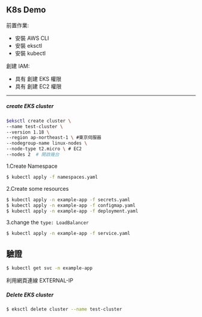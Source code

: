 ## K8s Demo

前置作業:
- 安裝 AWS CLI
- 安裝 eksctl
- 安裝 kubectl

創建 IAM:
- 具有 創建 EKS 權限
- 具有 創建 EC2 權限

---
##### create EKS cluster
```Bash
$eksctl create cluster \
--name test-cluster \
--version 1.18 \
--region ap-northeast-1 \ #東京伺服器
--nodegroup-name linux-nodes \
--node-type t2.micro \ # EC2
--nodes 2  # 開啟幾台
```

1.Create Namespace
```Bash
$ kubectl apply -f namespaces.yaml
```
2.Create some resources
```Bash
$ kubectl apply -n example-app -f secrets.yaml
$ kubectl apply -n example-app -f configmap.yaml
$ kubectl apply -n example-app -f deployment.yaml
```
3.change the `type: LoadBalancer`
```Bash
$ kubectl apply -n example-app -f service.yaml
```
## 驗證
```Bash
$ kubectl get svc -n example-app
```
利用網頁連線 EXTERNAL-IP

##### Delete EKS cluster
```Bash
$ eksctl delete cluster --name test-cluster
```